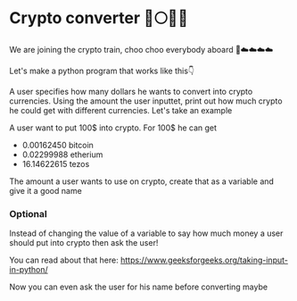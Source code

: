 # Crypto converter 🚀🌕💎🙌



We are joining the crypto train, choo choo everybody aboard 🚂☁️☁️☁️☁️

Let's make a python program that works like this👇

A user specifies how many dollars he wants to convert into crypto currencies. Using the amount the user inputtet, print out how much crypto he could get with different currencies. Let's take an example

A user want to put 100$ into crypto. For 100$ he can get

- 0.00162450 bitcoin
- 0.02299988 etherium
- 16.14622615 tezos

The amount a user wants to use on crypto, create that as a variable and give it a good name



### Optional

Instead of changing the value of a variable to say how much money a user should put into crypto then ask the user!

You can read about that here: https://www.geeksforgeeks.org/taking-input-in-python/

Now you can even ask the user for his name before converting maybe

